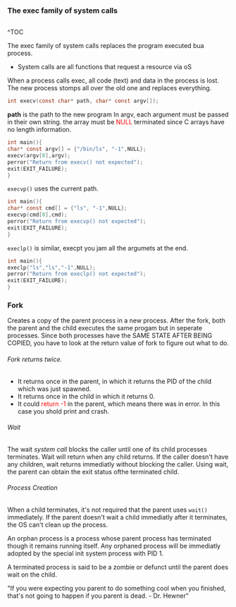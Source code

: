 ### The exec family of system calls
```toc

```

^TOC

The exec family of system calls replaces the program executed bua process.
 - System calls are all functions that request a resource via oS
 
 When a process calls exec, all code (text) and data in the process is lost.  The new process stomps all over the old one and replaces everything.
```C
int execv(const char* path, char* const argv[]);
```

**path** is the path to the new program
In argv, each argument must be passed in their own string.
the array must be <span style='color:red'>NULL</span> terminated since C arrays have no length information. 

```C
int main(){
char* const argv[] = {"/bin/ls", "-1",NULL};
execv(argv[0],argv);
perror("Return from execv() not expected");
exit(EXIT_FAILURE);
}
```

`execvp()` uses the current path.

```C
int main(){
char* const cmd[] = {"ls", "-1",NULL};
execvp(cmd[0],cmd);
perror("Return from execvp() not expected");
exit(EXIT_FAILURE);
}
```

`execlp()` is similar, execpt you jam all the argumets at the end.

```C
int main(){
execlp("ls","ls","-1",NULL);
perror("Return from execlp() not expected");
exit(EXIT_FAILURE);
}
```

### Fork

Creates a copy of the parent process in a new process. After the fork, both the parent and the child executes the same progam but in seperate processes. Since both processes have the SAME STATE AFTER BEING COPIED, you have to look at the return value of fork to figure out what to do.

###### Fork returns twice.
- It returns once in the parent, in which it returns the PID of the child which was just spawned.
- It returns once in the child in which it returns 0.
- It could <span style='color:red'>return -1</span> in the parent, which means there was in error. In this case you shold print and crash.

###### Wait
The wait *system call* blocks the caller until one of its child processes terminates. Wait will return when any child returns. If the caller doesn't have any children, wait returns immediatly without blocking the caller.
Using wait, the parent can obtain the exit status ofthe terminated child.

###### Process Creation
When a child terminates, it's not required that the parent uses `wait()` immediately. If the parent doesn't wait a child immediatly after it terminates, the OS can't clean up the process. 

An orphan process is a process whose parent process has terminated though it remains running itself. Any orphaned process will be immediatly adopted by the special init system process with PID 1.

A terminated process is said to be a zombie or defunct until the parent does wait on the child. 

"If you were expecting you parent to do something cool when you finished, that's not going to happen if you parent is dead. - Dr. Hewner"